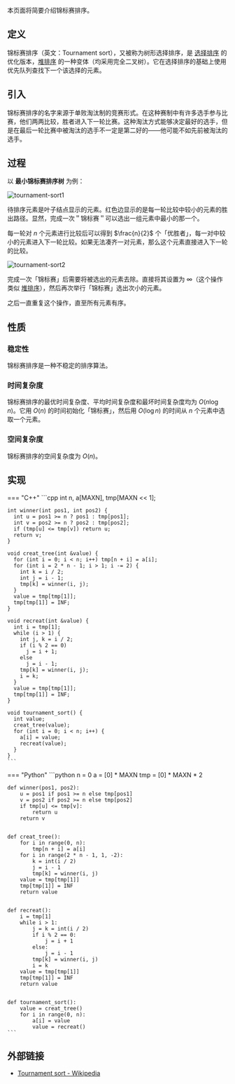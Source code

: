 本页面将简要介绍锦标赛排序。

## 定义

锦标赛排序（英文：Tournament sort），又被称为树形选择排序，是 [选择排序](./selection-sort.md) 的优化版本，[堆排序](./heap-sort.md) 的一种变体（均采用完全二叉树）。它在选择排序的基础上使用优先队列查找下一个该选择的元素。

## 引入

锦标赛排序的名字来源于单败淘汰制的竞赛形式。在这种赛制中有许多选手参与比赛，他们两两比较，胜者进入下一轮比赛。这种淘汰方式能够决定最好的选手，但是在最后一轮比赛中被淘汰的选手不一定是第二好的——他可能不如先前被淘汰的选手。

## 过程

以 **最小锦标赛排序树** 为例：

![tournament-sort1](./images/tournament-sort1.png)

待排序元素是叶子结点显示的元素。红色边显示的是每一轮比较中较小的元素的胜出路径。显然，完成一次＂锦标赛＂可以选出一组元素中最小的那一个。

每一轮对 $n$ 个元素进行比较后可以得到 $\frac{n}{2}$ 个「优胜者」，每一对中较小的元素进入下一轮比较。如果无法凑齐一对元素，那么这个元素直接进入下一轮的比较。

![tournament-sort2](./images/tournament-sort2.png)

完成一次「锦标赛」后需要将被选出的元素去除。直接将其设置为 $\infty$（这个操作类似 [堆排序](./heap-sort.md)），然后再次举行「锦标赛」选出次小的元素。

之后一直重复这个操作，直至所有元素有序。

## 性质

### 稳定性

锦标赛排序是一种不稳定的排序算法。

### 时间复杂度

锦标赛排序的最优时间复杂度、平均时间复杂度和最坏时间复杂度均为 $O(n\log n)$。它用 $O(n)$ 的时间初始化「锦标赛」，然后用 $O(\log n)$ 的时间从 $n$ 个元素中选取一个元素。

### 空间复杂度

锦标赛排序的空间复杂度为 $O(n)$。

## 实现

=== "C++"
    ```cpp
    int n, a[MAXN], tmp[MAXN << 1];
    
    int winner(int pos1, int pos2) {
      int u = pos1 >= n ? pos1 : tmp[pos1];
      int v = pos2 >= n ? pos2 : tmp[pos2];
      if (tmp[u] <= tmp[v]) return u;
      return v;
    }
    
    void creat_tree(int &value) {
      for (int i = 0; i < n; i++) tmp[n + i] = a[i];
      for (int i = 2 * n - 1; i > 1; i -= 2) {
        int k = i / 2;
        int j = i - 1;
        tmp[k] = winner(i, j);
      }
      value = tmp[tmp[1]];
      tmp[tmp[1]] = INF;
    }
    
    void recreat(int &value) {
      int i = tmp[1];
      while (i > 1) {
        int j, k = i / 2;
        if (i % 2 == 0)
          j = i + 1;
        else
          j = i - 1;
        tmp[k] = winner(i, j);
        i = k;
      }
      value = tmp[tmp[1]];
      tmp[tmp[1]] = INF;
    }
    
    void tournament_sort() {
      int value;
      creat_tree(value);
      for (int i = 0; i < n; i++) {
        a[i] = value;
        recreat(value);
      }
    }
    ```

=== "Python"
    ```python
    n = 0
    a = [0] * MAXN
    tmp = [0] * MAXN * 2
    
    
    def winner(pos1, pos2):
        u = pos1 if pos1 >= n else tmp[pos1]
        v = pos2 if pos2 >= n else tmp[pos2]
        if tmp[u] <= tmp[v]:
            return u
        return v
    
    
    def creat_tree():
        for i in range(0, n):
            tmp[n + i] = a[i]
        for i in range(2 * n - 1, 1, -2):
            k = int(i / 2)
            j = i - 1
            tmp[k] = winner(i, j)
        value = tmp[tmp[1]]
        tmp[tmp[1]] = INF
        return value
    
    
    def recreat():
        i = tmp[1]
        while i > 1:
            j = k = int(i / 2)
            if i % 2 == 0:
                j = i + 1
            else:
                j = i - 1
            tmp[k] = winner(i, j)
            i = k
        value = tmp[tmp[1]]
        tmp[tmp[1]] = INF
        return value
    
    
    def tournament_sort():
        value = creat_tree()
        for i in range(0, n):
            a[i] = value
            value = recreat()
    ```

## 外部链接

-   [Tournament sort - Wikipedia](https://en.wikipedia.org/wiki/Tournament_sort)
